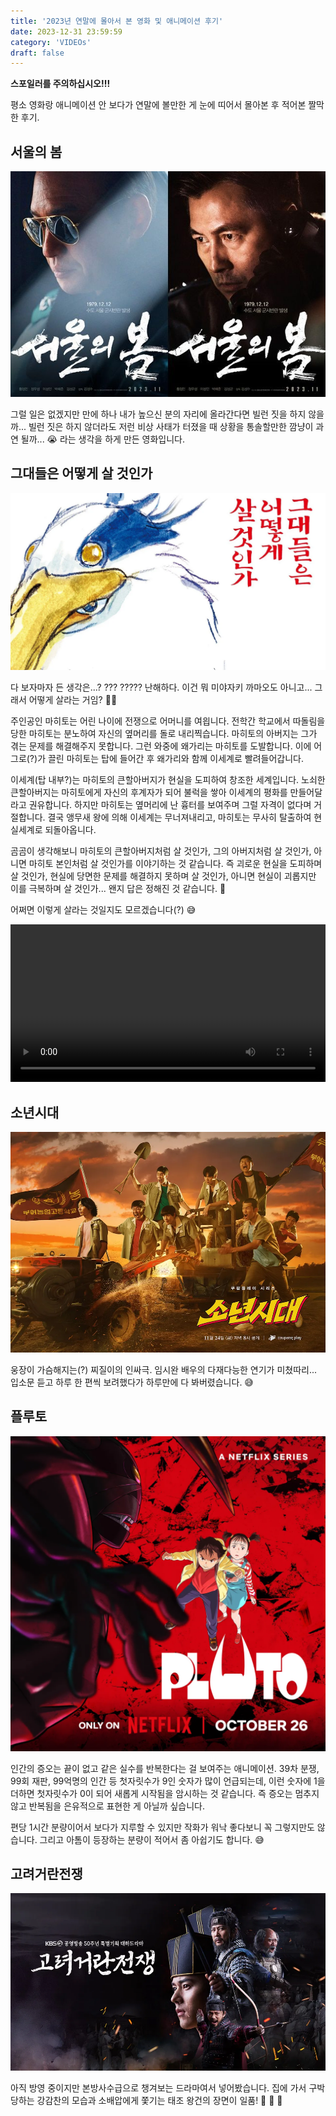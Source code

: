 ```yaml
---
title: '2023년 연말에 몰아서 본 영화 및 애니메이션 후기'
date: 2023-12-31 23:59:59
category: 'VIDEOs'
draft: false
---
```


**스포일러를 주의하십시오!!!**

평소 영화랑 애니메이션 안 보다가 연말에 볼만한 게 눈에 띠어서 몰아본 후 적어본 짤막한 후기.


## 서울의 봄

![서울의 봄 포스터](./images/1212_TheDay.jpeg)

그럴 일은 없겠지만 만에 하나 내가 높으신 분의 자리에 올라간다면 빌런 짓을 하지 않을까... 빌런 짓은 하지 않더라도 저런 비상 사태가 터졌을 때 상황을 통솔할만한 깜냥이 과연 될까... 😭 라는 생각을 하게 만든 영화입니다.


## 그대들은 어떻게 살 것인가

![그대들은 어떻게 살 것인가 포스터](./images/TheBoyAndTheHeron.webp)

다 보자마자 든 생각은...? ??? ????? 난해하다. 이건 뭐 미야자키 까마오도 아니고... 그래서 어떻게 살라는 거임? 😵‍💫

주인공인 마히토는 어린 나이에 전쟁으로 어머니를 여읩니다. 전학간 학교에서 따돌림을 당한 마히토는 분노하여 자신의 옆머리를 돌로 내리찍습니다. 마히토의 아버지는 그가 겪는 문제를 해결해주지 못합니다. 그런 와중에 왜가리는 마히토를 도발합니다. 이에 어그로(?)가 끌린 마히토는 탑에 들어간 후 왜가리와 함께 이세계로 빨려들어갑니다. 

이세계(탑 내부?)는 마히토의 큰할아버지가 현실을 도피하여 창조한 세계입니다. 노쇠한 큰할아버지는 마히토에게 자신의 후계자가 되어 불럭을 쌓아 이세계의 평화를 만들어달라고 권유합니다. 하지만 마히토는 옆머리에 난 흉터를 보여주며 그럴 자격이 없다며 거절합니다. 결국 앵무새 왕에 의해 이세계는 무너져내리고, 마히토는 무사히 탈출하여 현실세계로 되돌아옵니다.

곰곰이 생각해보니 마히토의 큰할아버지처럼 살 것인가, 그의 아버지처럼 살 것인가, 아니면 마히토 본인처럼 살 것인가를 이야기하는 것 같습니다. 즉 괴로운 현실을 도피하며 살 것인가, 현실에 당면한 문제를 해결하지 못하며 살 것인가, 아니면 현실이 괴롭지만 이를 극복하며 살 것인가... 왠지 답은 정해진 것 같습니다. 🤨

어쩌면 이렇게 살라는 것일지도 모르겠습니다(?) 😅

<video controls width="100%">
  <source src="./videos/MiyazakiHayao_HowToLive.mp4" type="video/mp4">
  Sorry, your browser doesn't support embedded videos, but don't worry, you can
  <a href="./videos/MiyazakiHayao_HowToLive.mp4">download it</a>
  and watch it with your favorite video player!
</video>


## 소년시대

![소년시대 포스터](./images/Boyhood.webp)

웅장이 가슴해지는(?) 찌질이의 인싸극. 임시완 배우의 다재다능한 연기가 미쳤따리... 입소문 듣고 하루 한 편씩 보려했다가 하루만에 다 봐버렸습니다. 😅


## 플루토

![플루토 포스터](./images/Pluto.webp)

인간의 증오는 끝이 없고 같은 실수를 반복한다는 걸 보여주는 애니메이션. 39차 분쟁, 99회 재판, 99억명의 인간 등 첫자릿수가 9인 숫자가 많이 언급되는데, 이런 숫자에 1을 더하면 첫자릿수가 0이 되어 새롭게 시작됨을 암시하는 것 같습니다. 즉 증오는 멈추지 않고 반복됨을 은유적으로 표현한 게 아닐까 싶습니다.

편당 1시간 분량이어서 보다가 지루할 수 있지만 작화가 워낙 좋다보니 꼭 그렇지만도 않습니다. 그리고 아톰이 등장하는 분량이 적어서 좀 아쉽기도 합니다. 😅


## 고려거란전쟁

![고려거란전쟁 포스터](./images/KoreaKhitanWar.webp)

아직 방영 중이지만 본방사수급으로 챙겨보는 드라마여서 넣어봤습니다. 집에 가서 구박당하는 강감찬의 모습과 소배압에게 쫓기는 태조 왕건의 장면이 일품! 🤣 🤣 🤣